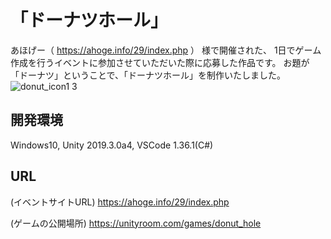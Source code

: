 # 「ドーナツホール」
あほげー（ https://ahoge.info/29/index.php ）
様で開催された、
1日でゲーム作成を行うイベントに参加させていただいた際に応募した作品です。
お題が「ドーナツ」ということで、「ドーナツホール」を制作いたしました。
![donut_icon1 3](https://user-images.githubusercontent.com/33057576/62671760-0f73dc00-b9d3-11e9-8401-826295ffa2b5.gif)


## 開発環境
Windows10, Unity 2019.3.0a4, VSCode 1.36.1(C#)
## URL
(イベントサイトURL)
https://ahoge.info/29/index.php

(ゲームの公開場所)
https://unityroom.com/games/donut_hole
